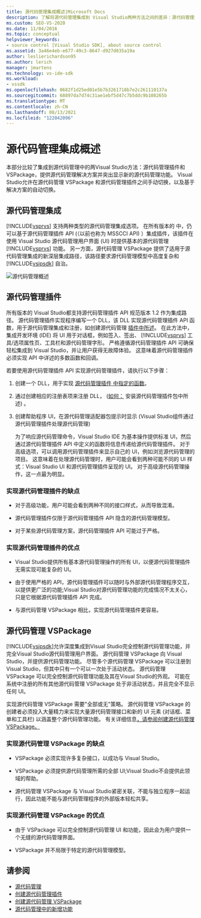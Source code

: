 ```yaml
---
title: 源代码管理集成概述|Microsoft Docs
description: 了解将源代码管理集成到 Visual Studio两种方法之间的差异：源代码管理插件和 VSPackage。
ms.custom: SEO-VS-2020
ms.date: 11/04/2016
ms.topic: conceptual
helpviewer_keywords:
- source control [Visual Studio SDK], about source control
ms.assetid: 3a46e4eb-e677-49c3-8647-d927d035a19a
author: leslierichardson95
ms.author: lerich
manager: jmartens
ms.technology: vs-ide-sdk
ms.workload:
- vssdk
ms.openlocfilehash: 0682f1d25ed01e5b7b3261718b7e2c261110137a
ms.sourcegitcommit: 68897da7d74c31ae1ebf5d47c7b5ddc9b108265b
ms.translationtype: MT
ms.contentlocale: zh-CN
ms.lasthandoff: 08/13/2021
ms.locfileid: "122042096"
---
```

# <a name="source-control-integration-overview"></a>源代码管理集成概述
本部分比较了集成到源代码管理中的两Visual Studio方法：源代码管理插件和 VSPackage，提供源代码管理解决方案并突出显示新的源代码管理功能。 Visual Studio允许在源代码管理 VSPackage 和源代码管理插件之间手动切换，以及基于解决方案的自动切换。

## <a name="source-control-integration"></a>源代码管理集成
 [!INCLUDE[vsprvs](../../code-quality/includes/vsprvs_md.md)] 支持两种类型的源代码管理集成选项。 在所有版本的 中，仍可以基于源代码管理插件 API (（以前也称为 MSSCCI API) ）集成插件，该插件在使用 Visual Studio 源代码管理用户界面 (UI) 时提供基本的源代码管理 [!INCLUDE[vsprvs](../../code-quality/includes/vsprvs_md.md)] 功能。 另一方面，源代码管理 VSPackage 提供了适用于源代码管理集成的新深层集成路径，该路径要求源代码管理模型中高度复杂和 [!INCLUDE[vsipsdk](../../extensibility/includes/vsipsdk_md.md)] 自治。

 ![源代码管理概述](../../extensibility/internals/media/sourcectnrloverview.gif "SourceCtnrlOverview")

## <a name="source-control-plug-in"></a>源代码管理插件
 所有版本的 Visual Studio都支持源代码管理插件 API 规范版本 1.2 作为集成路径。 源代码管理插件实现程序编写一个 DLL，该 DLL 实现源代码管理插件 API 函数，用于源代码管理集成和注册，如创建源代码管理 [插件中所述](../../extensibility/internals/creating-a-source-control-plug-in.md)。 在此方法中，集成开发环境 (IDE) 将 UI 用于对话框，例如签入、签出、 [!INCLUDE[vsprvs](../../code-quality/includes/vsprvs_md.md)] 工具/选项属性页、工具栏和源代码管理字形。 严格遵循源代码管理插件 API 可确保轻松集成到 Visual Studio，并让用户获得无故障体验。 这意味着源代码管理插件必须实现 API 中详述的多数函数和回调。

 若要使用源代码管理插件 API 实现源代码管理插件，请执行以下步骤：

1. 创建一个 DLL，用于实现 [源代码管理插件 中指定的函数](../../extensibility/source-control-plug-ins.md)。

2. 通过创建相应的注册表项来注册 DLL， ([如何：](../../extensibility/internals/how-to-install-a-source-control-plug-in.md) 安装源代码管理插件包中所述) 。

3. 创建帮助程序 UI，在源代码管理适配器包提示时显示 (Visual Studio组件通过源代码管理插件处理源代码管理) 

   为了响应源代码管理命令，Visual Studio IDE 为基本操作提供标准 UI，然后通过源代码管理插件 API 中定义的函数将信息传递给源代码管理插件。 对于高级选项，可以调用源代码管理插件来显示自己的 UI，例如浏览源代码管理的项目。 这意味着在处理源代码管理时，用户可能会看到两种可能不同的 UI 样式：Visual Studio UI 和源代码管理插件呈现的 UI。 对于高级源代码管理操作，这一点最为明显。

### <a name="drawbacks-to-implementing-a-source-control-plug-in"></a>实现源代码管理插件的缺点

- 对于高级功能，用户可能会看到两种不同的接口样式，从而导致混淆。

- 源代码管理插件仅限于源代码管理插件 API 隐含的源代码管理模型。

- 对于某些源代码管理方案，源代码管理插件 API 可能过于严格。

### <a name="advantages-to-implementing-a-source-control-plug-in"></a>实现源代码管理插件的优点

- Visual Studio提供所有基本源代码管理操作的所有 UI，以便源代码管理插件无需实现可能复杂的 UI。

- 由于使用严格的 API，源代码管理插件可以随时与外部源代码管理程序交互，以提供更广泛的功能;Visual Studio对源代码管理功能的完成情况不太关心，只是它根据源代码管理插件 API 完成。

- 与源代码管理 VSPackage 相比，实现源代码管理插件更容易。

## <a name="source-control-vspackage"></a>源代码管理 VSPackage
 [!INCLUDE[vsipsdk](../../extensibility/includes/vsipsdk_md.md)]允许深度集成到Visual Studio完全控制源代码管理功能，并完全Visual Studio源代码管理用户界面。 源代码管理 VSPackage 向 Visual Studio，并提供源代码管理功能。 尽管多个源代码管理 VSPackage 可以注册到 Visual Studio，但其中只有一个可以一次处于活动状态。 源代码管理 VSPackage 可以完全控制源代码管理功能及其在Visual Studio的外观。 可能在系统中注册的所有其他源代码管理 VSPackage 处于非活动状态，并且完全不显示任何 UI。

 实现源代码管理 VSPackage 需要"全部或无"策略。 源代码管理 VSPackage 的创建者必须投入大量精力来实现大量源代码管理接口和新的 UI 元素 (对话框、菜单和工具栏) 以涵盖整个源代码管理功能。 有关详细信息[，请参阅创建源代码管理 VSPackage。](../../extensibility/internals/creating-a-source-control-vspackage.md)

### <a name="drawbacks-to-implementing-a-source-control-vspackage"></a>实现源代码管理 VSPackage 的缺点

- VSPackage 必须实现许多复杂接口，以成功与 Visual Studio。

- VSPackage 必须提供源代码管理所需的全部 UI;Visual Studio不会提供此领域的帮助。

- 源代码管理 VSPackage 与 Visual Studio紧密关联，不能与独立程序一起运行，因此功能不能与源代码管理程序的外部版本轻松共享。

### <a name="advantages-to-implementing-a-source-control-vspackage"></a>实现源代码管理 VSPackage 的优点

- 由于 VSPackage 可以完全控制源代码管理 UI 和功能，因此会为用户提供一个无缝的源代码管理界面。

- VSPackage 并不局限于特定的源代码管理模型。

## <a name="see-also"></a>请参阅
- [源代码管理](../../extensibility/internals/source-control.md)
- [创建源代码管理插件](../../extensibility/internals/creating-a-source-control-plug-in.md)
- [创建源代码管理 VSPackage](../../extensibility/internals/creating-a-source-control-vspackage.md)
- [源代码管理中的新增功能](../../extensibility/internals/what-s-new-in-source-control.md)
